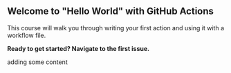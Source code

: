 ## Welcome to "Hello World" with GitHub Actions

This course will walk you through writing your first action and using it with a workflow file. 

**Ready to get started? Navigate to the first issue.**

adding some content
